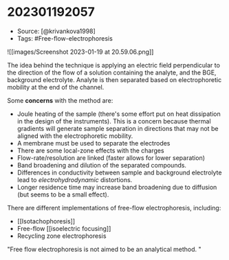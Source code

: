 # 202301192057

- Source: [@krivankova1998]
- Tags: #Free-flow-electrophoresis

![[images/Screenshot 2023-01-19 at 20.59.06.png]]

The idea behind the technique is applying an electric field perpendicular to the direction of the flow of a solution containing the analyte, and the BGE, background electrolyte. Analyte is then separated based on electrophoretic mobility at the end of the channel. 

Some **concerns** with the method are: 
- Joule heating of the sample (there's some effort put on heat dissipation in the design of the instruments). This is a concern because thermal gradients will generate sample separation in directions that may not be aligned with the electrophoretic mobility. 
- A membrane must be used to separate the electrodes
- There are some local-zone effects with the charges
- Flow-rate/resolution are linked (faster allows for lower separation)
- Band broadening and dilution of the separated compounds. 
- Differences in conductivity between sample and background electrolyte lead to *electrohydrodynamic* distortions. 
- Longer residence time may increase band broadening due to diffusion (but seems to be a small effect). 

There are different implementations of free-flow electrophoresis, including:

- [[Isotachophoresis]]
- Free-flow [[isoelectric focusing]]
- Recycling zone electrophoresis

"Free flow electrophoresis is not aimed to be an analytical method. "